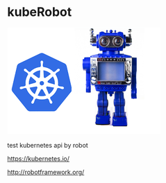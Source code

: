 # kubeRobot


![](https://raw.githubusercontent.com/valdemarpavesi/kubeRobot/master/docs/kuberobot.png)


test kubernetes api by robot


https://kubernetes.io/

http://robotframework.org/

